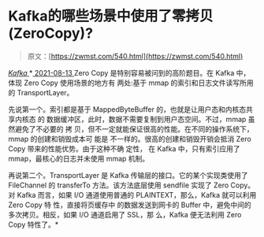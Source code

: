 <!--yml
category: 未分类
date: 0001-01-01 00:00:00
-->

# Kafka的哪些场景中使用了零拷贝(ZeroCopy)?

> 原文：[https://zwmst.com/540.html](https://zwmst.com/540.html)

   [ *Kafka* ](https://zwmst.com/kafka)*[ <time datetime="2021-08-14T07:02:10+08:00"> 2021-08-13 </time> ](https://zwmst.com/540.html)  Zero Copy 是特别容易被问到的高阶题目。在 Kafka 中，体现 Zero Copy 使用场景的地方有 两处:基于 mmap 的索引和日志文件读写所用的 TransportLayer。

先说第一个。索引都是基于 MappedByteBuffer 的，也就是让用户态和内核态共享内核态 的 数据缓冲区，此时，数据不需要复制到用户态空间。不过，mmap 虽然避免了不必要的 拷 贝，但不一定就能保证很高的性能。在不同的操作系统下，mmap 的创建和销毁成本可 能是 不一样的。很高的创建和销毁开销会抵消 Zero Copy 带来的性能优势。由于这种不确 定性， 在 Kafka 中，只有索引应用了 mmap，最核心的日志并未使用 mmap 机制。

再说第二个。TransportLayer 是 Kafka 传输层的接口。它的某个实现类使用了 FileChannel 的 transferTo 方法。该方法底层使用 sendfile 实现了 Zero Copy。对 Kafka 而言，如果 I/O 通道使用普通的 PLAINTEXT，那么，Kafka 就可以利用 Zero Copy 特 性，直接将页缓存中 的数据发送到网卡的 Buffer 中，避免中间的多次拷贝。相反，如果 I/O 通道启用了 SSL，那 么，Kafka 便无法利用 Zero Copy 特性了。*